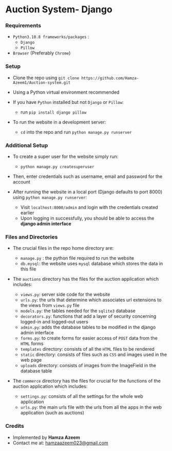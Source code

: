 # Auction System- Django

### Requirements

- `Python3.10.8 frameworks/packages` :
  - `Django`
  - `Pillow`
- `Browser` (Preferably `Chrome`)

### Setup

- Clone the repo using `git clone https://github.com/Hamza-Azeem1/Auction-system.git`

- Using a Python virtual environment recommended

- If you have `Python` installed but not `Django` or `Pillow`:

  - run `pip install django pillow`

- To run the website in a development server:
  - `cd` into the repo and run `python manage.py runserver`

### Additional Setup

- To create a super user for the website simply run:

  - `python manage.py createsuperuser`

- Then, enter credentials such as username, email and password for the account

- After running the website in a local port (Django defaults to port 8000) using `python manage.py runserver`:
  - Visit `localhost:8000/admin` and login with the credentials created earlier
  - Upon logging in successfully, you should be able to access the **django admin interface**

### Files and Directories

- The crucial files in the repo home directory are:

  - `manage.py` : the python file required to run the website
  - `db.mysql`: the website uses `mysql` database which stores the data in this file

- The `auctions` directory has the files for the auction application which includes:

  - `views.py`: server side code for the website
  - `urls.py`: the urls that determine which associates url extensions to the views from `views.py` file
  - `models.py`: the tables needed for the `sqlite3` database
  - `decorators.py`: functions that add a layer of security concerning logged-in and logged-out users
  - `admin.py`: adds the database tables to be modified in the django admin interface
  - `forms.py`: to create forms for easier access of `POST` data from the `HTML` forms
  - `templates` directory: consists of all the `HTML` files to be rendered
  - `static` directory: consists of files such as `CSS` and images used in the web page
  - `uploads` directory: consists of images from the ImageField in the database table

- The `commerce` directory has the files for crucial for the functions of the auction application which includes:

  - `settings.py`: consists of all the settings for the whole web application
  - `urls.py`: the main urls file with the urls from all the apps in the web application (such as auctions)

### Credits

- Implemented by **Hamza Azeem**
- Contact me at: <hamzaazeem023@gmail.com>
